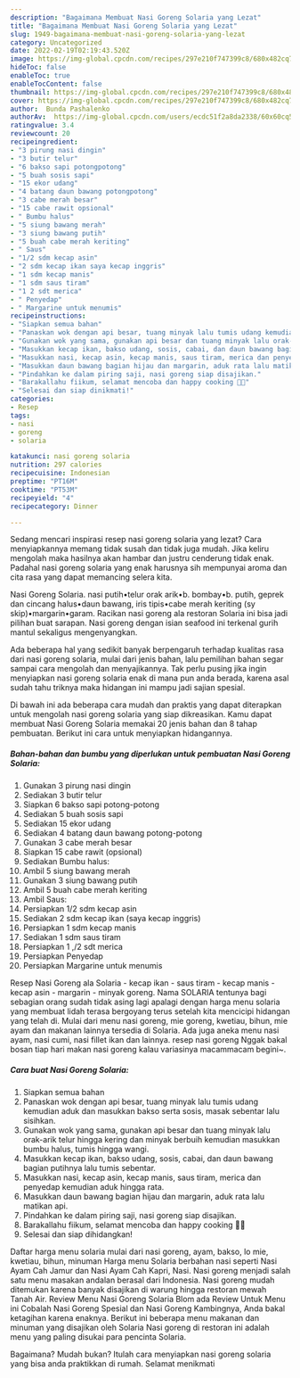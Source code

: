 ```yaml
---
description: "Bagaimana Membuat Nasi Goreng Solaria yang Lezat"
title: "Bagaimana Membuat Nasi Goreng Solaria yang Lezat"
slug: 1949-bagaimana-membuat-nasi-goreng-solaria-yang-lezat
category: Uncategorized
date: 2022-02-19T02:19:43.520Z
image: https://img-global.cpcdn.com/recipes/297e210f747399c8/680x482cq70/nasi-goreng-solaria-foto-resep-utama.jpg
hideToc: false
enableToc: true
enableTocContent: false
thumbnail: https://img-global.cpcdn.com/recipes/297e210f747399c8/680x482cq70/nasi-goreng-solaria-foto-resep-utama.jpg
cover: https://img-global.cpcdn.com/recipes/297e210f747399c8/680x482cq70/nasi-goreng-solaria-foto-resep-utama.jpg
author:  Bunda Pashalenko
authorAv:  https://img-global.cpcdn.com/users/ecdc51f2a8da2338/60x60cq50/avatar.jpg
ratingvalue: 3.4
reviewcount: 20
recipeingredient:
- "3 pirung nasi dingin"
- "3 butir telur"
- "6 bakso sapi potongpotong"
- "5 buah sosis sapi"
- "15 ekor udang"
- "4 batang daun bawang potongpotong"
- "3 cabe merah besar"
- "15 cabe rawit opsional"
- " Bumbu halus"
- "5 siung bawang merah"
- "3 siung bawang putih"
- "5 buah cabe merah keriting"
- " Saus"
- "1/2 sdm kecap asin"
- "2 sdm kecap ikan saya kecap inggris"
- "1 sdm kecap manis"
- "1 sdm saus tiram"
- "1 2 sdt merica"
- " Penyedap"
- " Margarine untuk menumis"
recipeinstructions:
- "Siapkan semua bahan"
- "Panaskan wok dengan api besar, tuang minyak lalu tumis udang kemudian aduk dan masukkan bakso serta sosis, masak sebentar lalu sisihkan."
- "Gunakan wok yang sama, gunakan api besar dan tuang minyak lalu orak-arik telur hingga kering dan minyak berbuih kemudian masukkan bumbu halus, tumis hingga wangi."
- "Masukkan kecap ikan, bakso udang, sosis, cabai, dan daun bawang bagian putihnya lalu tumis sebentar."
- "Masukkan nasi, kecap asin, kecap manis, saus tiram, merica dan penyedap kemudian aduk hingga rata."
- "Masukkan daun bawang bagian hijau dan margarin, aduk rata lalu matikan api."
- "Pindahkan ke dalam piring saji, nasi goreng siap disajikan."
- "Barakallahu fiikum, selamat mencoba dan happy cooking 🤗😘"
- "Selesai dan siap dinikmati!"
categories:
- Resep
tags:
- nasi
- goreng
- solaria

katakunci: nasi goreng solaria 
nutrition: 297 calories
recipecuisine: Indonesian
preptime: "PT16M"
cooktime: "PT53M"
recipeyield: "4"
recipecategory: Dinner

---
```



Sedang mencari inspirasi resep nasi goreng solaria yang lezat? Cara menyiapkannya memang tidak susah dan tidak juga mudah. Jika keliru mengolah maka hasilnya akan hambar dan justru cenderung tidak enak. Padahal nasi goreng solaria yang enak harusnya sih mempunyai aroma dan cita rasa yang dapat memancing selera kita.


Nasi Goreng Solaria. nasi putih•telur orak arik•b. bombay•b. putih, geprek dan cincang halus•daun bawang, iris tipis•cabe merah keriting (sy skip)•margarin•garam. Racikan nasi goreng ala restoran Solaria ini bisa jadi pilihan buat sarapan. Nasi goreng dengan isian seafood ini terkenal gurih mantul sekaligus mengenyangkan.

Ada beberapa hal yang sedikit banyak berpengaruh terhadap kualitas rasa dari nasi goreng solaria, mulai dari jenis bahan, lalu pemilihan bahan segar sampai cara mengolah dan menyajikannya. Tak perlu pusing jika ingin menyiapkan nasi goreng solaria enak di mana pun anda berada, karena asal sudah tahu triknya maka hidangan ini mampu jadi sajian spesial.


Di bawah ini ada beberapa cara mudah dan praktis yang dapat diterapkan untuk mengolah nasi goreng solaria yang siap dikreasikan. Kamu dapat membuat Nasi Goreng Solaria memakai 20 jenis bahan dan 8 tahap pembuatan. Berikut ini cara untuk menyiapkan hidangannya.

<!--inarticleads1-->

##### Bahan-bahan dan bumbu yang diperlukan untuk pembuatan Nasi Goreng Solaria:

1. Gunakan 3 pirung nasi dingin
1. Sediakan 3 butir telur
1. Siapkan 6 bakso sapi potong-potong
1. Sediakan 5 buah sosis sapi
1. Sediakan 15 ekor udang
1. Sediakan 4 batang daun bawang potong-potong
1. Gunakan 3 cabe merah besar
1. Siapkan 15 cabe rawit (opsional)
1. Sediakan  Bumbu halus:
1. Ambil 5 siung bawang merah
1. Gunakan 3 siung bawang putih
1. Ambil 5 buah cabe merah keriting
1. Ambil  Saus:
1. Persiapkan 1/2 sdm kecap asin
1. Sediakan 2 sdm kecap ikan (saya kecap inggris)
1. Persiapkan 1 sdm kecap manis
1. Sediakan 1 sdm saus tiram
1. Persiapkan 1 ,/2 sdt merica
1. Persiapkan  Penyedap
1. Persiapkan  Margarine untuk menumis


Resep Nasi Goreng ala Solaria - kecap ikan - saus tiram - kecap manis - kecap asin - margarin - minyak goreng. Nama SOLARIA tentunya bagi sebagian orang sudah tidak asing lagi apalagi dengan harga menu solaria yang membuat lidah terasa bergoyang terus setelah kita mencicipi hidangan yang telah di. Mulai dari menu nasi goreng, mie goreng, kwetiau, bihun, mie ayam dan makanan lainnya tersedia di Solaria. Ada juga aneka menu nasi ayam, nasi cumi, nasi fillet ikan dan lainnya. resep nasi goreng Nggak bakal bosan tiap hari makan nasi goreng kalau variasinya macammacam begini~. 

<!--inarticleads2-->

##### Cara buat Nasi Goreng Solaria:

1. Siapkan semua bahan
1. Panaskan wok dengan api besar, tuang minyak lalu tumis udang kemudian aduk dan masukkan bakso serta sosis, masak sebentar lalu sisihkan.
1. Gunakan wok yang sama, gunakan api besar dan tuang minyak lalu orak-arik telur hingga kering dan minyak berbuih kemudian masukkan bumbu halus, tumis hingga wangi.
1. Masukkan kecap ikan, bakso udang, sosis, cabai, dan daun bawang bagian putihnya lalu tumis sebentar.
1. Masukkan nasi, kecap asin, kecap manis, saus tiram, merica dan penyedap kemudian aduk hingga rata.
1. Masukkan daun bawang bagian hijau dan margarin, aduk rata lalu matikan api.
1. Pindahkan ke dalam piring saji, nasi goreng siap disajikan.
1. Barakallahu fiikum, selamat mencoba dan happy cooking 🤗😘
1. Selesai dan siap dihidangkan!

Daftar harga menu solaria mulai dari nasi goreng, ayam, bakso, lo mie, kwetiau, bihun, minuman Harga menu Solaria berbahan nasi seperti Nasi Ayam Cah Jamur dan Nasi Ayam Cah Kapri, Nasi. Nasi goreng menjadi salah satu menu masakan andalan berasal dari Indonesia. Nasi goreng mudah ditemukan karena banyak disajikan di warung hingga restoran mewah Tanah Air. Review Menu Nasi Goreng Solaria Blom ada Review Untuk Menu ini Cobalah Nasi Goreng Spesial dan Nasi Goreng Kambingnya, Anda bakal ketagihan karena enaknya. Berikut ini beberapa menu makanan dan minuman yang disajikan oleh Solaria Nasi goreng di restoran ini adalah menu yang paling disukai para pencinta Solaria. 

Bagaimana? Mudah bukan? Itulah cara menyiapkan nasi goreng solaria yang bisa anda praktikkan di rumah. Selamat menikmati
